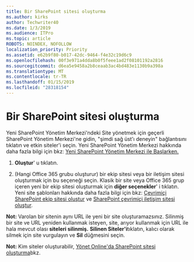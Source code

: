 ```yaml
---
title: Bir SharePoint sitesi oluşturma
ms.author: kirks
author: Techwriter40
ms.date: 1/3/2019
ms.audience: ITPro
ms.topic: article
ROBOTS: NOINDEX, NOFOLLOW
localization_priority: Priority
ms.assetid: e62b9f80-b017-42dc-9464-f4e32c19d6c9
ms.openlocfilehash: 00f3e971a4dda8b0f5feee1ad2f08101192a2816
ms.sourcegitcommit: d6ea5e9458a2b8ceaab3ac4bd483e1130b9a398a
ms.translationtype: MT
ms.contentlocale: tr-TR
ms.lasthandoff: 01/15/2019
ms.locfileid: "28318154"
---
```

# <a name="create-a-sharepoint-site"></a>Bir SharePoint sitesi oluşturma

Yeni SharePoint Yönetim Merkezi'ndeki Site yönetmek için geçerli SharePoint Yönetim Merkezi'ne gidin, "şimdi sağ üst'ı deneyin" bağlantısını tıklatın ve etkin siteler'i seçin. Yeni SharePoint Yönetim Merkezi hakkında daha fazla bilgi için bkz: [Yeni SharePoint Yönetim Merkezi ile Başlarken.](https://docs.microsoft.com/en-us/sharepoint/get-started-new-admin-center)
  
1. **Oluştur**' u tıklatın. 
    
2. (Hangi Office 365 grubu oluşturur) bir ekip sitesi veya bir iletişim sitesi oluşturmak için bu seçeneği seçin. Klasik bir site veya Office 365 grup içeren yeni bir ekip sitesi oluşturmak için **diğer seçenekler**' i tıklatın. Yeni site şablonları hakkında daha fazla bilgi için bkz: [Çevrimiçi SharePoint ekip sitesi oluştur](https://support.office.com/en-us/article/create-a-team-site-in-sharepoint-ef10c1e7-15f3-42a3-98aa-b5972711777d?ui=en-US&amp;rs=en-US&amp;ad=US) ve [SharePoint çevrimiçi iletişim sitesi oluştur](https://support.office.com/article/7fb44b20-a72f-4d2c-9173-fc8f59ba50eb).
  
 **Not:** Varolan bir sitenin aynı URL ile yeni bir site oluşturamazsınız. Silinmiş bir site ve URL yeniden kullanmak isteyen, site, arıyor kullanmak için URL ile hala mevcut olası **siteleri silinmiş.** **Silinen Siteler'i**tıklatın, kalıcı olarak silmek için site vurgulayın ve **Sil** düğmesini seçin. 
  
 **Not:** Kim siteler oluşturabilir, [Yönet Online'da SharePoint sitesi oluşturma](https://docs.microsoft.com/en-us/sharepoint/manage-site-creation)bkz.
    

